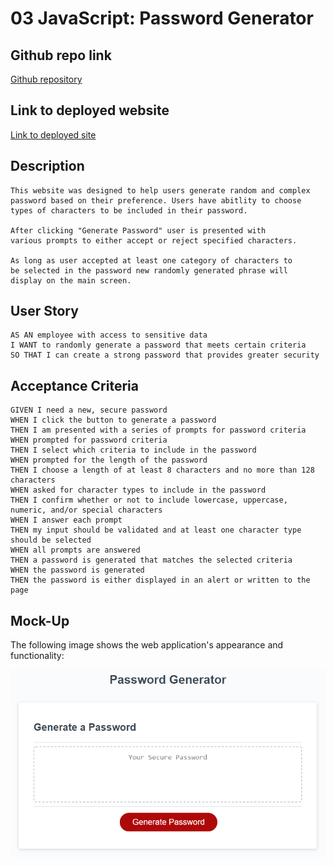 # 03 JavaScript: Password Generator

## Github repo link
[Github repository](https://github.com/Alphalfa711/password-generator)

## Link to deployed website
[Link to deployed site](https://alphalfa711.github.io/password-generator/)

## Description

```
This website was designed to help users generate random and complex
password based on their preference. Users have abitlity to choose 
types of characters to be included in their password.

After clicking "Generate Password" user is presented with 
various prompts to either accept or reject specified characters. 

As long as user accepted at least one category of characters to 
be selected in the password new randomly generated phrase will 
display on the main screen.
```

## User Story

```
AS AN employee with access to sensitive data
I WANT to randomly generate a password that meets certain criteria
SO THAT I can create a strong password that provides greater security
```

## Acceptance Criteria

```
GIVEN I need a new, secure password
WHEN I click the button to generate a password
THEN I am presented with a series of prompts for password criteria
WHEN prompted for password criteria
THEN I select which criteria to include in the password
WHEN prompted for the length of the password
THEN I choose a length of at least 8 characters and no more than 128 characters
WHEN asked for character types to include in the password
THEN I confirm whether or not to include lowercase, uppercase, numeric, and/or special characters
WHEN I answer each prompt
THEN my input should be validated and at least one character type should be selected
WHEN all prompts are answered
THEN a password is generated that matches the selected criteria
WHEN the password is generated
THEN the password is either displayed in an alert or written to the page
```

## Mock-Up

The following image shows the web application's appearance and functionality:

![The Password Generator application displays a red button to "Generate Password".](./Assets/03-javascript-homework-demo.png)


